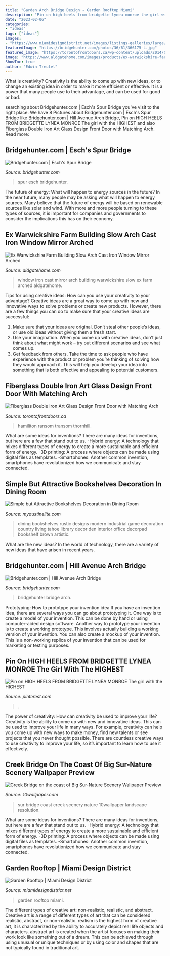 ```yaml
---
title: "Garden Arch Bridge Design ~ Garden Rooftop Miami"
description: "Pin on high heels from bridgette lynea monroe the girl with the highest"
date: "2023-02-06"
categories:
- "ideas"
tags: ["ideas"]
images:
- "https://www.miamidesigndistrict.net/images/listings-galleries/large/748_garden-rooftop_54123277.jpg"
featuredImage: "https://bridgehunter.com/photos/36/61/366175-L.jpg"
featured_image: "https://torontofrontdoors.ca/wp-content/uploads/2014/02/Fiberglass-Double-Iron-Art-Glass-Design-Front-Door-with-Matching-Arch-Ransom-Installed-in-Hamiliton-Ontario-.jpg"
image: "https://www.aldgatehome.com/images/products/ex-warwickshire-farm-building-slow-arch-cast-iron-window-mirror214.jpg"
ShowToc: true
author: "Edwin Treutel"
---
```



What is creativity?
Creativity is the ability to come up with new ideas, or to change an existing idea in order to make it more efficient or effective. It is a power that many people use to their advantage, and can be used for good or bad.

	

		
searching about Bridgehunter.com | Esch&#039;s Spur Bridge you've visit to the right place. We have 8 Pictures about Bridgehunter.com | Esch&#039;s Spur Bridge like Bridgehunter.com | Hill Avenue Arch Bridge, Pin on HIGH HEELS FROM BRIDGETTE LYNEA MONROE The girl with the HIGHEST and also Fiberglass Double Iron Art Glass Design Front Door with Matching Arch. Read more:
		
    
## Bridgehunter.com | Esch&#039;s Spur Bridge

<img loading=lazy src="https://bridgehunter.com/photos/36/61/366175-L.jpg" onerror="this.onerror=null;this.src='https://tse2.mm.bing.net/th?id=OIP.R6t2Go25Ijig2UJ5LpVYSwHaE8&amp;pid=15.1';" alt="Bridgehunter.com | Esch&#039;s Spur Bridge">

_Source: bridgehunter.com_

>spur esch bridgehunter. 

	

The future of energy: What will happen to energy sources in the future?
In the near future, many people may be asking what will happen to energy sources. Many believe that the future of energy will be based on renewable sources like solar and wind. With more and more people turning to these types of sources, it is important for companies and governments to consider the implications this has on their economy.

    
## Ex Warwickshire Farm Building Slow Arch Cast Iron Window Mirror Arched

<img loading=lazy src="https://www.aldgatehome.com/images/products/ex-warwickshire-farm-building-slow-arch-cast-iron-window-mirror214.jpg" onerror="this.onerror=null;this.src='https://tse2.mm.bing.net/th?id=OIP.FzAJO2t7g2pSbrzCW6xOiAHaHa&amp;pid=15.1';" alt="Ex Warwickshire Farm Building Slow Arch Cast Iron Window Mirror Arched">

_Source: aldgatehome.com_

>window iron cast mirror arch building warwickshire slow ex farm arched aldgatehome. 

	

Tips for using creative ideas: How can you use your creativity to your advantage?
Creative ideas are a great way to come up with new and innovative ways to solve problems or create new products. However, there are a few things you can do to make sure that your creative ideas are successful:
1) Make sure that your ideas are original. Don’t steal other people’s ideas, or use old ideas without giving them a fresh start.
2) Use your imagination. When you come up with creative ideas, don’t just think about what might work – try out different scenarios and see what comes up.
3) Get feedback from others. Take the time to ask people who have experience with the product or problem you’re thinking of solving how they would approach it. This will help you develop your idea into something that is both effective and appealing to potential customers.

    
## Fiberglass Double Iron Art Glass Design Front Door With Matching Arch

<img loading=lazy src="https://torontofrontdoors.ca/wp-content/uploads/2014/02/Fiberglass-Double-Iron-Art-Glass-Design-Front-Door-with-Matching-Arch-Ransom-Installed-in-Hamiliton-Ontario-.jpg" onerror="this.onerror=null;this.src='https://tse2.mm.bing.net/th?id=OIP.nETgh4oDKO2M8IauR235zwHaJ3&amp;pid=15.1';" alt="Fiberglass Double Iron Art Glass Design Front Door with Matching Arch">

_Source: torontofrontdoors.ca_

>hamiliton ransom transom thornhill. 

	

What are some ideas for inventions?
There are many ideas for inventions, but here are a few that stand out to us. 
-Hybrid energy: A technology that mixes different types of energy to create a more sustainable and efficient form of energy.
-3D printing: A process where objects can be made using digital files as templates.
-Smartphones: Another common invention, smartphones have revolutionized how we communicate and stay connected.

    
## Simple But Attractive Bookshelves Decoration In Dining Room

<img loading=lazy src="http://www.myaustinelite.com/wp-content/uploads/2015/06/bookshelves-in-dining-room-with-red-dining-chairs-683x1024.jpg" onerror="this.onerror=null;this.src='https://tse3.mm.bing.net/th?id=OIP.NMBvxpvaUdFQzEcNsRSMCwHaLG&amp;pid=15.1';" alt="Simple but Attractive Bookshelves Decoration in Dining Room">

_Source: myaustinelite.com_

>dining bookshelves rustic designs modern industrial game decoration country living tahoe library decor den interior office decorpad bookshelf brown artistic. 

	

What are the new ideas?
In the world of technology, there are a variety of new ideas that have arisen in recent years.

    
## Bridgehunter.com | Hill Avenue Arch Bridge

<img loading=lazy src="https://bridgehunter.com/photos/11/77/117754-L.jpg" onerror="this.onerror=null;this.src='https://tse1.mm.bing.net/th?id=OIP.fhZDosK9-Ei6iZZJVaBYNwHaFj&amp;pid=15.1';" alt="Bridgehunter.com | Hill Avenue Arch Bridge">

_Source: bridgehunter.com_

>bridgehunter bridge arch. 

	

Prototyping: How to prototype your invention idea
If you have an invention idea, there are several ways you can go about prototyping it. One way is to create a model of your invention. This can be done by hand or using computer-aided design software. Another way to prototype your invention is to create a working prototype. This involves actually building a working version of your invention. You can also create a mockup of your invention. This is a non-working replica of your invention that can be used for marketing or testing purposes.

    
## Pin On HIGH HEELS FROM BRIDGETTE LYNEA MONROE The Girl With The HIGHEST

<img loading=lazy src="https://i.pinimg.com/736x/55/11/f5/5511f521a5016969aa9249858b9df63b.jpg" onerror="this.onerror=null;this.src='https://tse2.mm.bing.net/th?id=OIP.Os_y75re3wYvrmsDEyjFBwHaNQ&amp;pid=15.1';" alt="Pin on HIGH HEELS FROM BRIDGETTE LYNEA MONROE The girl with the HIGHEST">

_Source: pinterest.com_

>. 

	

The power of creativity: How can creativity be used to improve your life?
Creativity is the ability to come up with new and innovative ideas. This can be used to improve your life in many ways. For example, creativity can help you come up with new ways to make money, find new talents or see projects that you never thought possible. There are countless creative ways to use creativity to improve your life, so it’s important to learn how to use it effectively.

    
## Creek Bridge On The Coast Of Big Sur-Nature Scenery Wallpaper Preview

<img loading=lazy src="https://www.10wallpaper.com/wallpaper/1200x900/1612/Creek_Bridge_on_the_coast_of_Big_Sur-Nature_Scenery_Wallpaper_1200x900.jpg" onerror="this.onerror=null;this.src='https://tse2.mm.bing.net/th?id=OIP.tOf3biCTio4btGK4dFAhOgHaFj&amp;pid=15.1';" alt="Creek Bridge on the coast of Big Sur-Nature Scenery Wallpaper Preview">

_Source: 10wallpaper.com_

>sur bridge coast creek scenery nature 10wallpaper landscape resolution. 

	

What are some ideas for inventions?
There are many ideas for inventions, but here are a few that stand out to us. 
-Hybrid energy: A technology that mixes different types of energy to create a more sustainable and efficient form of energy.
-3D printing: A process where objects can be made using digital files as templates.
-Smartphones: Another common invention, smartphones have revolutionized how we communicate and stay connected.

    
## Garden Rooftop | Miami Design District

<img loading=lazy src="https://www.miamidesigndistrict.net/images/listings-galleries/large/748_garden-rooftop_54123277.jpg" onerror="this.onerror=null;this.src='https://tse2.mm.bing.net/th?id=OIP.Udl7t2ssipguOZ5rlVxtEgHaER&amp;pid=15.1';" alt="Garden Rooftop | Miami Design District">

_Source: miamidesigndistrict.net_

>garden rooftop miami. 

	

The different types of creative art: non-realistic, realistic, and abstract.
Creative art is a range of different types of art that can be considered realistic, abstract, or non-realistic. realism is the highest form of creative art, it is characterized by the ability to accurately depict real life objects and characters. abstract art is created when the artist focuses on making their work look like something out of a dream. This can be achieved through using unusual or unique techniques or by using color and shapes that are not typically found in traditional art.


